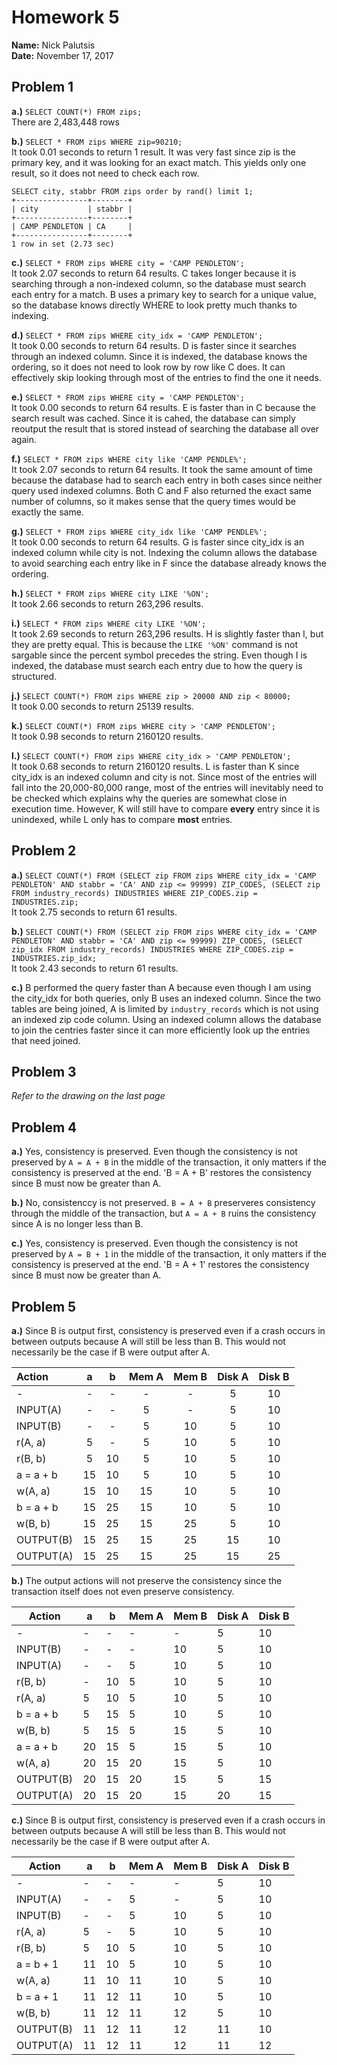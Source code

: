 Homework 5  
==========
**Name:** Nick Palutsis  
**Date:** November 17, 2017  

Problem 1  
---------

**a.)** `SELECT COUNT(*) FROM zips;`  
	There are 2,483,448 rows  

**b.)** `SELECT * FROM zips WHERE zip=90210;`  
	It took 0.01 seconds to return 1 result. It was very fast since zip is the primary key, and it was looking for an exact match. This yields only one result, so it does not need to check each row.  

```
SELECT city, stabbr FROM zips order by rand() limit 1;
+----------------+--------+
| city           | stabbr |
+----------------+--------+
| CAMP PENDLETON | CA     |
+----------------+--------+
1 row in set (2.73 sec)
```    

**c.)** `SELECT * FROM zips WHERE city = 'CAMP PENDLETON';`  
	It took 2.07 seconds to return 64 results. C takes longer because it is searching through a non-indexed column, so the database must search each entry for a match. B uses a primary key to search for a unique value, so the database knows directly WHERE to look pretty much thanks to indexing.  

**d.)** `SELECT * FROM zips WHERE city_idx = 'CAMP PENDLETON';`  
	It took 0.00 seconds to return 64 results. D is faster since it searches through an indexed column. Since it is indexed, the database knows the ordering, so it does not need to look row by row like C does. It can effectively skip looking through most of the entries to find the one it needs.  

**e.)** `SELECT * FROM zips WHERE city = 'CAMP PENDLETON';`  
	It took 0.00 seconds to return 64 results. E is faster than in C because the search result was cached. Since it is cahed, the database can simply reoutput the result that is stored instead of searching the database all over again.  

**f.)** `SELECT * FROM zips WHERE city like 'CAMP PENDLE%';`  
	It took 2.07 seconds to return 64 results. It took the same amount of time because the database had to search each entry in both cases since neither query used indexed columns. Both C and F also returned the exact same number of columns, so it makes sense that the query times would be exactly the same.  

**g.)** `SELECT * FROM zips WHERE city_idx like 'CAMP PENDLE%';`  
	It took 0.00 seconds to return 64 results. G is faster since city_idx is an indexed column while city is not. Indexing the column allows the database to avoid searching each entry like in F since the database already knows the ordering.  

**h.)** `SELECT * FROM zips WHERE city LIKE '%ON';`  
	It took 2.66 seconds to return 263,296 results.  

**i.)** `SELECT * FROM zips WHERE city LIKE '%ON';`  
	It took 2.69 seconds to return 263,296 results. H is slightly faster than I, but they are pretty equal. This is because the `LIKE '%ON'` command is not sargable since the percent symbol precedes the string. Even though I is indexed, the database must search each entry due to how the query is structured.  

**j.)** `SELECT COUNT(*) FROM zips WHERE zip > 20000 AND zip < 80000;`  
	It took 0.00 seconds to return 25139 results.  

**k.)** `SELECT COUNT(*) FROM zips WHERE city > 'CAMP PENDLETON';`  
	It took 0.98 seconds to return 2160120 results.  

**l.)** `SELECT COUNT(*) FROM zips WHERE city_idx > 'CAMP PENDLETON';`  
	It took 0.68 seconds to return 2160120 results. L is faster than K since city_idx is an indexed column and city is not. Since most of the entries will fall into the 20,000-80,000 range, most of the entries will inevitably need to be checked which explains why the queries are somewhat close in execution time. However, K will still have to compare **every** entry since it is unindexed, while L only has to compare **most** entries.  

Problem 2  
---------

**a.)** `SELECT COUNT(*) FROM (SELECT zip FROM zips WHERE city_idx = 'CAMP PENDLETON' AND stabbr = 'CA' AND zip <= 99999) ZIP_CODES, (SELECT zip FROM industry_records) INDUSTRIES WHERE ZIP_CODES.zip = INDUSTRIES.zip;`  
	It took 2.75 seconds to return 61 results.  

**b.)** `SELECT COUNT(*) FROM (SELECT zip FROM zips WHERE city_idx = 'CAMP PENDLETON' AND stabbr = 'CA' AND zip <= 99999) ZIP_CODES, (SELECT zip_idx FROM industry_records) INDUSTRIES WHERE ZIP_CODES.zip = INDUSTRIES.zip_idx;`  
	It took 2.43 seconds to return 61 results.  

**c.)** B performed the query faster than A because even though I am using the city_idx for both queries, only B uses an indexed column. Since the two tables are being joined, A is limited by `industry_records` which is not using an indexed zip code column. Using an indexed column allows the database to join the centries faster since it can more efficiently look up the entries that need joined.  

Problem 3  
---------

*Refer to the drawing on the last page*

Problem 4  
---------

**a.)** Yes, consistency is preserved. Even though the consistency is not preserved by `A = A + B` in the middle of the transaction, it only matters if the consistency is preserved at the end. 'B = A + B' restores the consistency since B must now be greater than A.  

**b.)** No, consistenccy is not preserved. `B = A + B` preserveres consistency through the middle of the transaction, but `A = A + B` ruins the consistency since A is no longer less than B.  

**c.)** Yes, consistency is preserved. Even though the consistency is not preserved by `A = B + 1` in the middle of the transaction, it only matters if the consistency is preserved at the end. 'B = A + 1' restores the consistency since B must now be greater than A.  

Problem 5  
---------
**a.)** Since B is output first, consistency is preserved even if a crash occurs in between outputs because A will still be less than B. This would not necessarily be the case if B were output after A.  

| Action    | a  | b   | Mem A | Mem B | Disk A | Disk B |
|:----------|:--:|:---:|:-----:|:-----:|:------:|:------:|
| -         | -  | -   | -     | -     | 5      | 10     |
| INPUT(A)  | -  | -   | 5     | -     | 5      | 10     |
| INPUT(B)  | -  | -   | 5     | 10    | 5      | 10     |
| r(A, a)   | 5  | -   | 5     | 10    | 5      | 10     |
| r(B, b)   | 5  | 10  | 5     | 10    | 5      | 10     |
| a = a + b | 15 | 10  | 5     | 10    | 5      | 10     |
| w(A, a)   | 15 | 10  | 15    | 10    | 5      | 10     |
| b = a + b | 15 | 25  | 15    | 10    | 5      | 10     |
| w(B, b)   | 15 | 25  | 15    | 25    | 5      | 10     |
| OUTPUT(B) | 15 | 25  | 15    | 25    | 15     | 10     |
| OUTPUT(A) | 15 | 25  | 15    | 25    | 15     | 25     |

**b.)** The output actions will not preserve the consistency since the transaction itself does not even preserve consistency.  

| Action    | a  | b   | Mem A | Mem B | Disk A | Disk B |  
|-----------|----|-----|-------|-------|--------|--------|  
| -         | -  | -   | -     | -     | 5      | 10     |  
| INPUT(B)  | -  | -   | -     | 10    | 5      | 10     |  
| INPUT(A)  | -  | -   | 5     | 10    | 5      | 10     |  
| r(B, b)   | -  | 10  | 5     | 10    | 5      | 10     |  
| r(A, a)   | 5  | 10  | 5     | 10    | 5      | 10     |  
| b = a + b | 5  | 15  | 5     | 10    | 5      | 10     |  
| w(B, b)   | 5  | 15  | 5     | 15    | 5      | 10     |  
| a = a + b | 20 | 15  | 5     | 15    | 5      | 10     |  
| w(A, a)   | 20 | 15  | 20    | 15    | 5      | 10     |  
| OUTPUT(B) | 20 | 15  | 20    | 15    | 5      | 15     |  
| OUTPUT(A) | 20 | 15  | 20    | 15    | 20     | 15     |  

**c.)** Since B is output first, consistency is preserved even if a crash occurs in between outputs because A will still be less than B. This would not necessarily be the case if B were output after A.  

| Action    | a  | b  | Mem A | Mem B | Disk A | Disk B |  
|-----------|----|----|-------|-------|--------|--------|  
| -         | -  | -  | -     | -     | 5      | 10     |  
| INPUT(A)  | -  | -  | 5     | -     | 5      | 10     |  
| INPUT(B)  | -  | -  | 5     | 10    | 5      | 10     |  
| r(A, a)   | 5  | -  | 5     | 10    | 5      | 10     |  
| r(B, b)   | 5  | 10 | 5     | 10    | 5      | 10     |  
| a = b + 1 | 11 | 10 | 5     | 10    | 5      | 10     |  
| w(A, a)   | 11 | 10 | 11    | 10    | 5      | 10     |  
| b = a + 1 | 11 | 12 | 11    | 10    | 5      | 10     |  
| w(B, b)   | 11 | 12 | 11    | 12    | 5      | 10     |  
| OUTPUT(B) | 11 | 12 | 11    | 12    | 11     | 10     |  
| OUTPUT(A) | 11 | 12 | 11    | 12    | 11     | 12     |